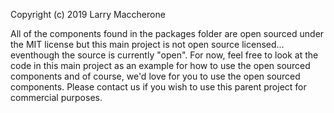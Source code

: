 Copyright (c) 2019 Larry Maccherone

All of the components found in the packages folder are open sourced under the MIT license but this main project is not open source licensed... eventhough the source is currently "open". For now, feel free to look at the code in this main project as an example for how to use the open sourced components and of course, we'd love for you to use the open sourced components. Please contact us if you wish to use this parent project for commercial purposes.
